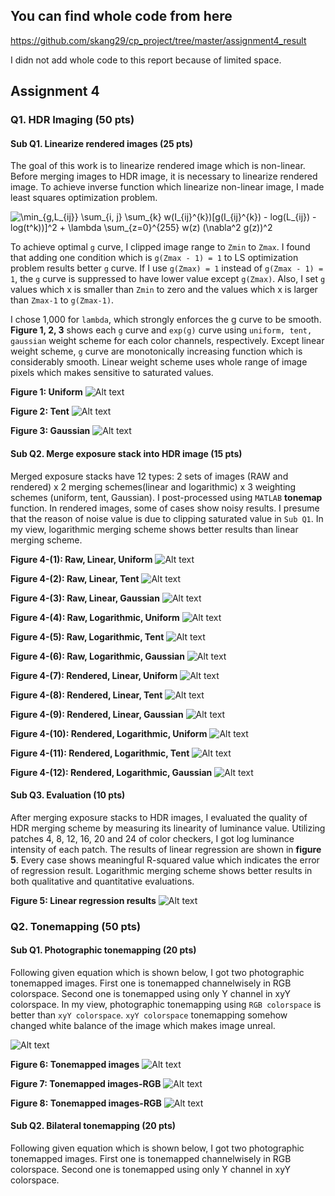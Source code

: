 ## You can find whole code from here

https://github.com/skang29/cp_project/tree/master/assignment4_result

I didn not add whole code to this report because of limited space.


## Assignment 4
### Q1. HDR Imaging (50 pts)
#### Sub Q1. Linearize rendered images (25 pts)

  The goal of this work is to linearize rendered image which is non-linear. Before merging images to HDR image, it is necessary to linearize rendered image. To achieve inverse function which linearize non-linear image, I made least squares optimization problem.

<img src="https://latex.codecogs.com/gif.latex?\min_{g,L_{ij}}&space;\sum_{i,&space;j}&space;\sum_{k}&space;w(I_{ij}^{k})[g(I_{ij}^{k})&space;-&space;log(L_{ij})&space;-&space;log(t^k))]^2&space;&plus;&space;\lambda&space;\sum_{z=0}^{255}&space;w(z)&space;(\nabla^2&space;g(z))^2" title="\min_{g,L_{ij}} \sum_{i, j} \sum_{k} w(I_{ij}^{k})[g(I_{ij}^{k}) - log(L_{ij}) - log(t^k))]^2 + \lambda \sum_{z=0}^{255} w(z) (\nabla^2 g(z))^2" />

  To achieve optimal `g` curve, I clipped image range to `Zmin` to `Zmax`. I found that adding one condition which is `g(Zmax - 1) = 1` to LS optimization problem results better `g` curve. If I use `g(Zmax) = 1` instead of  `g(Zmax - 1) = 1`, the `g` curve is suppressed to have lower value except `g(Zmax)`. Also, I set `g` values which x is smaller than `Zmin` to zero and the values which x is larger than `Zmax-1` to `g(Zmax-1)`. 

  I chose 1,000 for `lambda`, which strongly enforces the g curve to be smooth. **Figure 1, 2, 3** shows each `g` curve and `exp(g)` curve using `uniform, tent, gaussian` weight scheme for each color channels, respectively. Except linear weight scheme, `g` curve are monotonically increasing function which is considerably smooth. Linear weight scheme uses whole range of image pixels which makes sensitive to saturated values.

**Figure 1: Uniform**
![Alt text](/assignment4_result/results/Q1_Linearization/uniform.png)


**Figure 2: Tent**
![Alt text](/assignment4_result/results/Q1_Linearization/tent.png)


**Figure 3: Gaussian**
![Alt text](/assignment4_result/results/Q1_Linearization/gaussian.png)



#### Sub Q2. Merge exposure stack into HDR image (15 pts)
Merged exposure stacks have 12 types: 2 sets of images (RAW and rendered) x 2 merging schemes(linear and logarithmic) x 3 weighting schemes (uniform, tent, Gaussian). I post-processed using `MATLAB` **tonemap** function. In rendered images, some of cases show noisy results. I presume that the reason of noise value is due to clipping saturated value in `Sub Q1`. In my view, logarithmic merging scheme shows better results than linear merging scheme.

**Figure 4-(1): Raw, Linear, Uniform**
![Alt text](/assignment4_result/results/Q2_HDR/tonemapped_matlab/uniform_raw_linear.jpg)




**Figure 4-(2): Raw, Linear, Tent**
![Alt text](/assignment4_result/results/Q2_HDR/tonemapped_matlab/tent_raw_linear.jpg)




**Figure 4-(3): Raw, Linear, Gaussian**
![Alt text](/assignment4_result/results/Q2_HDR/tonemapped_matlab/gaussian_raw_linear.jpg)




**Figure 4-(4): Raw, Logarithmic, Uniform**
![Alt text](/assignment4_result/results/Q2_HDR/tonemapped_matlab/uniform_raw_logarithmic.jpg)




**Figure 4-(5): Raw, Logarithmic, Tent**
![Alt text](/assignment4_result/results/Q2_HDR/tonemapped_matlab/tent_raw_logarithmic.jpg)




**Figure 4-(6): Raw, Logarithmic, Gaussian**
![Alt text](/assignment4_result/results/Q2_HDR/tonemapped_matlab/gaussian_raw_logarithmic.jpg)




**Figure 4-(7): Rendered, Linear, Uniform**
![Alt text](/assignment4_result/results/Q2_HDR/tonemapped_matlab/uniform_rendered_linear.jpg)




**Figure 4-(8): Rendered, Linear, Tent**
![Alt text](/assignment4_result/results/Q2_HDR/tonemapped_matlab/tent_rendered_linear.jpg)




**Figure 4-(9): Rendered, Linear, Gaussian**
![Alt text](/assignment4_result/results/Q2_HDR/tonemapped_matlab/gaussian_rendered_linear.jpg)




**Figure 4-(10): Rendered, Logarithmic, Uniform**
![Alt text](/assignment4_result/results/Q2_HDR/tonemapped_matlab/uniform_rendered_logarithmic.jpg)




**Figure 4-(11): Rendered, Logarithmic, Tent**
![Alt text](/assignment4_result/results/Q2_HDR/tonemapped_matlab/tent_rendered_logarithmic.jpg)




**Figure 4-(12): Rendered, Logarithmic, Gaussian**
![Alt text](/assignment4_result/results/Q2_HDR/tonemapped_matlab/gaussian_rendered_logarithmic.jpg)



#### Sub Q3. Evaluation (10 pts)
After merging exposure stacks to HDR images, I evaluated the quality of HDR merging scheme by measuring its linearity of luminance value. Utilizing patches 4, 8, 12, 16, 20 and 24 of color checkers, I got log luminance intensity of each patch. The results of linear regression are shown in **figure 5**. Every case shows meaningful R-squared value which indicates the error of regression result. Logarithmic merging scheme shows better results in both qualitative and quantitative evaluations.


**Figure 5: Linear regression results**
![Alt text](/assignment4_result/results/Q2_HDR/linear_regression.png)




### Q2. Tonemapping (50 pts)
#### Sub Q1. Photographic tonemapping (20 pts)
  Following given equation which is shown below, I got two photographic tonemapped images. First one is tonemapped channelwisely in RGB colorspace. Second one is tonemapped using only Y channel in xyY colorspace. In my view, photographic tonemapping using `RGB colorspace` is better than `xyY colorspace`. `xyY colorspace` tonemapping somehow changed white balance of the image which makes image unreal.
  
  
![Alt text](/assignment4_result/results/Q3_tonemap/formula.png)

**Figure 6: Tonemapped images**
![Alt text](/assignment4_result/results/Q3_tonemap/figure.png)


**Figure 7: Tonemapped images-RGB**
![Alt text](/assignment4_result/results/Q3_tonemap/photo_rgb.png)


**Figure 8: Tonemapped images-RGB**
![Alt text](/assignment4_result/results/Q3_tonemap/photo_xyY.png)



#### Sub Q2. Bilateral tonemapping (20 pts)
  Following given equation which is shown below, I got two photographic tonemapped images. First one is tonemapped channelwisely in RGB colorspace. Second one is tonemapped using only Y channel in xyY colorspace.

